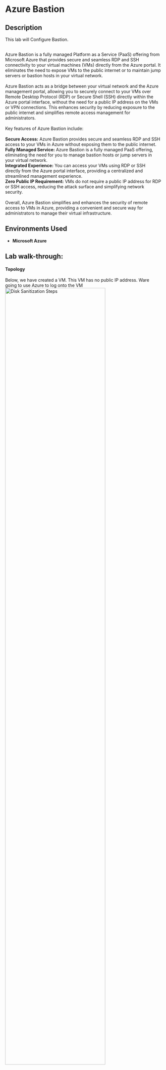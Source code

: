 <h1>Azure Bastion</h1>

<h2>Description</h2>
This lab will Configure Bastion.<br /><br />

Azure Bastion is a fully managed Platform as a Service (PaaS) offering from Microsoft Azure that provides secure and seamless RDP and SSH connectivity to your virtual machines (VMs) directly from the Azure portal. It eliminates the need to expose VMs to the public internet or to maintain jump servers or bastion hosts in your virtual network.
<br /><br />
Azure Bastion acts as a bridge between your virtual network and the Azure management portal, allowing you to securely connect to your VMs over Remote Desktop Protocol (RDP) or Secure Shell (SSH) directly within the Azure portal interface, without the need for a public IP address on the VMs or VPN connections. This enhances security by reducing exposure to the public internet and simplifies remote access management for administrators.
<br /><br />
Key features of Azure Bastion include:
<br /><br />
<b>Secure Access:</b> Azure Bastion provides secure and seamless RDP and SSH access to your VMs in Azure without exposing them to the public internet.<br />
<b>Fully Managed Service:</b> Azure Bastion is a fully managed PaaS offering, eliminating the need for you to manage bastion hosts or jump servers in your virtual network.<br />
<b>Integrated Experience:</b> You can access your VMs using RDP or SSH directly from the Azure portal interface, providing a centralized and streamlined management experience.<br />
<b>Zero Public IP Requirement:</b> VMs do not require a public IP address for RDP or SSH access, reducing the attack surface and simplifying network security.
<br />
<br />
Overall, Azure Bastion simplifies and enhances the security of remote access to VMs in Azure, providing a convenient and secure way for administrators to manage their virtual infrastructure.



<h2>Environments Used </h2>

- <b>Microsoft Azure</b>

<h2>Lab walk-through:</h2>

<p align="center">
<h4>Topology</h4>
Below, we have created a VM. This VM has no public IP address. Ware going to use Azure to log onto the VM<br/>
<img src="https://i.imgur.com/bhbcrm3.png" height="80%" width="80%" alt="Disk Sanitization Steps"/>
<br />

<h4>Step 1</h4> 
Create a Bastion subnet.<br/>
<img src="https://i.imgur.com/M5MkGaP.png" height="80%" width="80%" alt="Disk Sanitization Steps"/>
<h4>Step 3</h4> 

<h4>Step 2</h4> 
Configure Bastion.<br/>
<img src="https://i.imgur.com/YnUlt3I.png" height="80%" width="80%" alt="Disk Sanitization Steps"/>
<h4>Step 3</h4>

<h4>Step 3</h4> 
Log into the VM.<br/>
<img src="https://i.imgur.com/tmw9F3Z.png" height="80%" width="80%" alt="Disk Sanitization Steps"/>
<img src="https://i.imgur.com/Vtbz3yY.png" height="80%" width="80%" alt="Disk Sanitization Steps"/>
